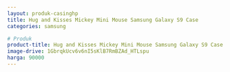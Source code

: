 ```yaml
---
layout: produk-casinghp
title: Hug and Kisses Mickey Mini Mouse Samsung Galaxy S9 Case
categories: samsung

# Produk
product-title: Hug and Kisses Mickey Mini Mouse Samsung Galaxy S9 Case
image-drive: 1GbrqkUcv6v6nI5sKlB7RmBZAd_HTLspu
harga: 90000
---
```

